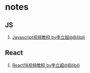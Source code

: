# notes
## JS
1. [Javascript视频教程 by李立超@Bilibili](js-lilichao.md)
## React
1. [React18视频教程 by李立超@Bilibili](react-lilichao.md)
